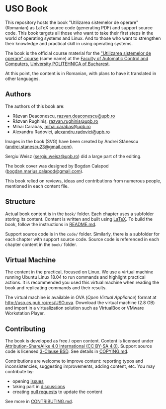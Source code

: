 # USO Book

This repository hosts the book "Utilizarea sistemelor de operare" (Romanian) as LaTeX source code (generating PDF) and support source code.
This book targets all those who want to take their first steps in the world of operating systems and Linux.
And to those who want to strengthen their knowledge and practical skill in using operating systems.

The book is the official course material for the ["Utilizarea sistemelor de operare" course](https://ocw.cs.pub.ro/courses/uso) (same name) at the [Faculty of Automatic Control and Computers](https://acs.pub.ro/), [University POLITEHNICA of Bucharest](https://upb.ro/).

At this point, the content is in Romanian, with plans to have it translated in other languages.

## Authors

The authors of this book are:

* Răzvan Deaconescu, razvan.deaconescu@upb.ro
* Răzvan Rughiniș, razvan.rughinis@upb.ro
* Mihai Carabaș, mihai.carabas@upb.ro
* Alexandru Radovici, alexandru.radovici@upb.ro

Images in the book (SVG) have been created by Andrei Stănescu (andrei.stanescu23@gmail.com).

Sergiu Weisz (sergiu.weisz@upb.ro) did a large part of the editing.

The book cover was designed by Bogdan Calapod (bogdan.marius.calapod@gmail.com).

This book relied on reviews, ideas and contributions from numerous people, mentioned in each content file.

## Structure

Actual book content is in the `book/` folder.
Each chapter uses a subfolder storing its content.
Content is written and built using [LaTeX](https://www.latex-project.org/).
To build the book, follow the instructions in [README.md](book/README.md).

Support source code is in the `code/` folder.
Similarly, there is a subfolder for each chapter with support source code.
Source code is referenced in each chapter content in the `book/` folder.

## Virtual Machine

The content in the practical, focused on Linux.
We use a virtual machine running Ubuntu Linux 18.04 to run commands and highlight practical actions.
It is recommended you used this virtual machine when reading the book and replicating commands and their results.

The virtual machine is available in OVA (*Open Virtual Appliance*) format at http://uso.cs.pub.ro/res/USO.ova.
Download the virtual machine (2.8 GB) and import in a virtualization solution such as VirtualBox or VMware Workstation Player.

## Contributing

The book is developed as free / open content.
Content is licensed under [Attribution-ShareAlike 4.0 International (CC BY-SA 4.0)](https://creativecommons.org/licenses/by-sa/4.0/).
Support source code is licensed [3-Clause BSD](https://opensource.org/licenses/BSD-3-Clause).
See details in [COPYING.md](COPYING.md).

Contributions are welcome to improve content: reporting typos and inconsistencies, suggesting improvements, adding content, etc.
You may contribute by:

* opening [issues](https://github.com/systems-cs-pub-ro/carte-uso/issues)
* taking part in [discussions](https://github.com/systems-cs-pub-ro/carte-uso/discussions)
* creating [pull requests](https://github.com/systems-cs-pub-ro/carte-uso/pulls) to update the content

See more in [CONTRIBUTING.md](CONTRIBUTING.md).
